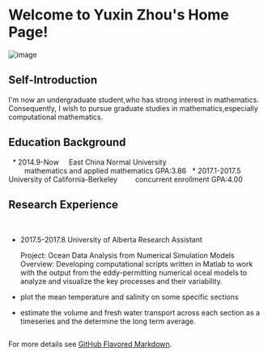 # Welcome to Yuxin Zhou's Home Page!     
   ![image](https://github.com/Yuxin-Zhou/yuxin_zhou.com/raw/master/222.png)  
## Self-Introduction

I'm now an undergraduate student,who has strong interest in mathematics. Consequently, I wish to pursue graduate studies in mathematics,especially computational mathematics.


## Education Background

   * 2014.9-Now     East China Normal University       
          mathematics and applied mathematics   GPA:3.86
   * 2017.1-2017.5  University of California-Berkeley
          concurrent enrollment                 GPA:4.00

## Research Experience
    
   * 2017.5-2017.8  University of Alberta    Research Assistant
   
     Project: Ocean Data Analysis from Numerical Simulation Models
  Overview: Developing computational scripts written in Matlab to work with the output from the eddy-permitting numerical oceal models to analyze and visualize the key processes and their variability.

 * plot the mean temperature and salinity on some specific sections
 * estimate the volume and fresh water transport across each section as a timeseries
 and the determine the long term average.








```markdown

```

For more details see [GitHub Flavored Markdown](https://guides.github.com/features/mastering-markdown/).

